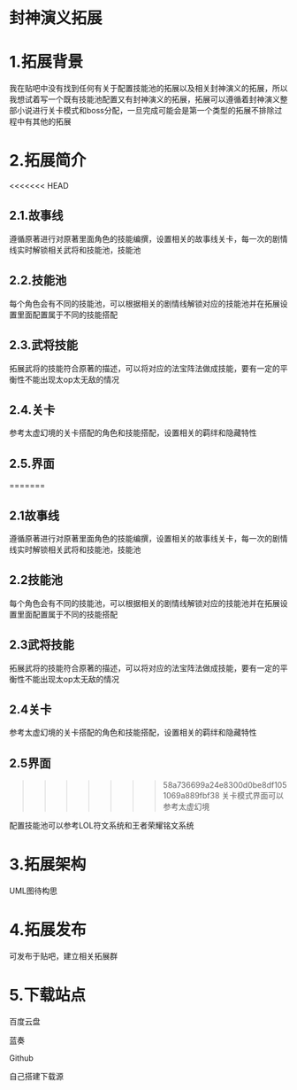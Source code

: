 ﻿# 封神演义拓展

# 1.拓展背景
我在贴吧中没有找到任何有关于配置技能池的拓展以及相关封神演义的拓展，所以我想试着写一个既有技能池配置又有封神演义的拓展，拓展可以遵循着封神演义整部小说进行关卡模式和boss分配，一旦完成可能会是第一个类型的拓展不排除过程中有其他的拓展
# 2.拓展简介
<<<<<<< HEAD
## **2.1.故事线**
遵循原著进行对原著里面角色的技能编撰，设置相关的故事线关卡，每一次的剧情线实时解锁相关武将和技能池，技能池

## **2.2.技能池**
每个角色会有不同的技能池，可以根据相关的剧情线解锁对应的技能池并在拓展设置里面配置属于不同的技能搭配
## **2.3.武将技能**
拓展武将的技能符合原著的描述，可以将对应的法宝阵法做成技能，要有一定的平衡性不能出现太op太无敌的情况
## **2.4.关卡**	
参考太虚幻境的关卡搭配的角色和技能搭配，设置相关的羁绊和隐藏特性
## **2.5.界面**
=======
## **2.1故事线**
遵循原著进行对原著里面角色的技能编撰，设置相关的故事线关卡，每一次的剧情线实时解锁相关武将和技能池，技能池

## **2.2技能池**
每个角色会有不同的技能池，可以根据相关的剧情线解锁对应的技能池并在拓展设置里面配置属于不同的技能搭配
## **2.3武将技能**
拓展武将的技能符合原著的描述，可以将对应的法宝阵法做成技能，要有一定的平衡性不能出现太op太无敌的情况
## **2.4关卡**	
参考太虚幻境的关卡搭配的角色和技能搭配，设置相关的羁绊和隐藏特性
## **2.5界面**
>>>>>>> 58a736699a24e8300d0be8df1051069a889fbf38
关卡模式界面可以参考太虚幻境

配置技能池可以参考LOL符文系统和王者荣耀铭文系统
# 3.拓展架构
UML图待构思
# 4.拓展发布
可发布于贴吧，建立相关拓展群
# 5.下载站点
百度云盘

蓝奏

Github

自己搭建下载源

